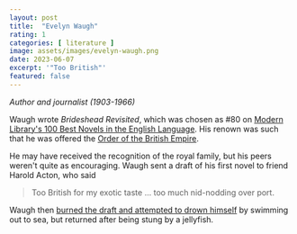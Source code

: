 ```yaml
---
layout: post
title:  "Evelyn Waugh"
rating: 1
categories: [ literature ]
image: assets/images/evelyn-waugh.png
date: 2023-06-07
excerpt: '"Too British"'
featured: false
---
```


_Author and journalist (1903-1966)_

Waugh wrote _Brideshead Revisited_, which was chosen as #80 on [Modern Library's 100 Best Novels in the English Language](https://en.wikipedia.org/wiki/Modern_Library_100_Best_Novels). His renown was such that he was offered the [Order of the British Empire](https://en.wikipedia.org/wiki/Evelyn_Waugh#cite_ref-167).

He may have received the recognition of the royal family, but his peers weren't quite as encouraging. Waugh sent a draft of his first novel to friend Harold Acton, who said

> Too British for my exotic taste ... too much nid-nodding over port.

Waugh then [burned the draft and attempted to drown himself](https://archive.org/details/littlelearning0000waug/page/324/mode/2up?q=acton) by swimming out to sea, but returned after being stung by a jellyfish.
